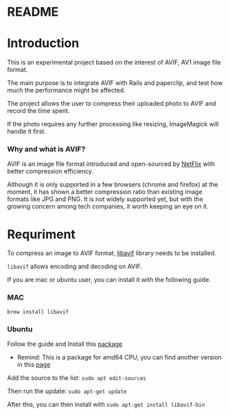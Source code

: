 # README

# Introduction

This is an experimental project based on the interest of AVIF, AV1 image file format.

The main purpose is to integrate AVIF with Rails and paperclip, and test how much the performance might be affected.

The project allows the user to compress their uploaded photo to AVIF and record the time spent.

If the photo requires any further processing like resizing, ImageMagick will handle it first.

### Why and what is AVIF?

AVIF is an image file format introduced and open-sourced by [NetFlix](https://netflixtechblog.com/avif-for-next-generation-image-coding-b1d75675fe4)  with better compression efficiency.

Although it is only supported in a few browsers (chrome and firefox) at the moment, it has shown a better compression ratio than existing image formats like JPG and PNG.  It is not widely supported yet, but with the growing concern among tech companies, it worth keeping an eye on it.

# Requriment

To compress an image to AVIF format, [libavif](https://github.com/AOMediaCodec/libavif) library needs to be installed.

`libavif` allows encoding and decoding on AVIF.

If you are mac or ubuntu user, you can install it with the following guide.

### MAC

`brew install libavif`

### Ubuntu

Follow the guide and Install this [package](https://packages.ubuntu.com/hirsute/amd64/libavif-bin/download)

* Remind: This is a package for amd64 CPU, you can find another version in this [page]([https://packages.ubuntu.com/hirsute/libavif-bin](https://packages.ubuntu.com/hirsute/libavif-bin))

Add the source to the list: `sudo apt edit-sources`

Then run the update: `sudo apt-get update`

After this, you can then install with `sudo apt-get install libavif-bin`
